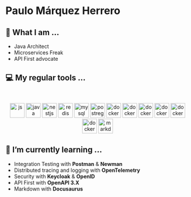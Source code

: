 # Paulo Márquez Herrero

## 🔭 What I am ...
* Java Architect
* Microservices Freak
* API First advocate

## 💻 My regular tools ...
<br/>
<p align="center"> 
 <img alt="js" height="40" src="https://cdn.jsdelivr.net/gh/devicons/devicon/icons/javascript/javascript-original.svg" />
 <img alt="java" height="40" src="https://cdn.jsdelivr.net/gh/devicons/devicon/icons/java/java-original.svg" />
 <img alt="nestjs" height="40" src="https://cdn.jsdelivr.net/gh/devicons/devicon/icons/android/android-plain.svg" />
 <img alt="redis" height="40" src="https://cdn.jsdelivr.net/gh/devicons/devicon/icons/redis/redis-original.svg" />
 <img alt="mysql" height="40" src="https://cdn.jsdelivr.net/gh/devicons/devicon/icons/mysql/mysql-original-wordmark.svg" />
 <img alt="postrege" height="40" src="https://cdn.jsdelivr.net/gh/devicons/devicon/icons/postgresql/postgresql-original.svg" />
 <img alt="docker" height="40" src="https://cdn.jsdelivr.net/gh/devicons/devicon/icons/docker/docker-original.svg" />
 <img alt="docker" height="40" src="https://cdn.jsdelivr.net/gh/devicons/devicon/icons/github/github-original.svg" />
 <img alt="docker" height="40" src="https://cdn.jsdelivr.net/gh/devicons/devicon/icons/spring/spring-original.svg" />
 <img alt="docker" height="40" src="https://cdn.jsdelivr.net/gh/devicons/devicon/icons/mongodb/mongodb-plain-wordmark.svg" />
 <img alt="docker" height="40" src="https://cdn.jsdelivr.net/gh/devicons/devicon/icons/tomcat/tomcat-original.svg" />
 <img alt="docker" height="40" src="https://cdn.jsdelivr.net/gh/devicons/devicon/icons/vscode/vscode-original.svg" />
 <img alt="markdown" height="40" src="https://cdn.jsdelivr.net/gh/devicons/devicon/icons/markdown/markdown-original.svg" />
</p>

## 🌱 I’m currently learning ...
* Integration Testing with **Postman** & **Newman**
* Distributed tracing and logging with **OpenTelemetry**
* Security with **Keycloak** & **OpenID**
* API First with **OpenAPI 3.X**
* Markdown with **Docusaurus**

 <br/>
<!--

<img alt="rabbitmq" height="40" src="https://cdn.worldvectorlogo.com/logos/rabbitmq.svg" />
KOTLIN
REACT
others...
<img alt="kafka" height="40" src="https://cdn.jsdelivr.net/gh/devicons/devicon/icons/apachekafka/apachekafka-original.svg" />

**pmarquez/pmarquez** is a ✨ _special_ ✨ repository because its `README.md` (this file) appears on your GitHub profile.

Here are some ideas to get you started:

- 🔭 I’m currently working on ...
- 🌱 I’m currently learning ...
- 👯 I’m looking to collaborate on ...
- 🤔 I’m looking for help with ...
- 💬 Ask me about ...
- 📫 How to reach me: ...
- 😄 Pronouns: ...
- ⚡ Fun fact: ...
-->

